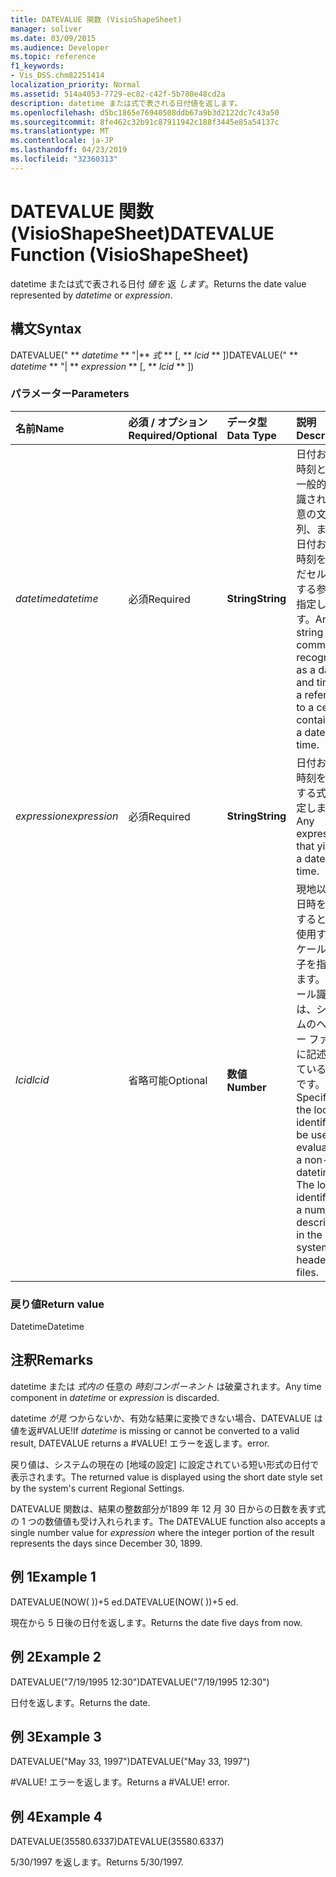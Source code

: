 ```yaml
---
title: DATEVALUE 関数 (VisioShapeSheet)
manager: soliver
ms.date: 03/09/2015
ms.audience: Developer
ms.topic: reference
f1_keywords:
- Vis_DSS.chm82251414
localization_priority: Normal
ms.assetid: 514a4053-7729-ec82-c42f-5b780e48cd2a
description: datetime または式で表される日付値を返します。
ms.openlocfilehash: d5bc1865e76940508ddb67a9b3d2122dc7c43a50
ms.sourcegitcommit: 8fe462c32b91c87911942c188f3445e85a54137c
ms.translationtype: MT
ms.contentlocale: ja-JP
ms.lasthandoff: 04/23/2019
ms.locfileid: "32360313"
---
```

# <a name="datevalue-function-visioshapesheet"></a><span data-ttu-id="c0496-103">DATEVALUE 関数 (VisioShapeSheet)</span><span class="sxs-lookup"><span data-stu-id="c0496-103">DATEVALUE Function (VisioShapeSheet)</span></span>

<span data-ttu-id="c0496-104">datetime または式で表される日付  _値を_ 返  _します_。</span><span class="sxs-lookup"><span data-stu-id="c0496-104">Returns the date value represented by  _datetime_ or  _expression_.</span></span>
  
## <a name="syntax"></a><span data-ttu-id="c0496-105">構文</span><span class="sxs-lookup"><span data-stu-id="c0496-105">Syntax</span></span>

<span data-ttu-id="c0496-106">DATEVALUE(" \*\* *datetime* \*\* "|\*\* *式* \*\* [, \*\* *lcid* \*\* ])</span><span class="sxs-lookup"><span data-stu-id="c0496-106">DATEVALUE(" \*\* *datetime* \*\* "| \*\* *expression* \*\* [, \*\* *lcid* \*\* ])</span></span> 
  
### <a name="parameters"></a><span data-ttu-id="c0496-107">パラメーター</span><span class="sxs-lookup"><span data-stu-id="c0496-107">Parameters</span></span>

|<span data-ttu-id="c0496-108">**名前**</span><span class="sxs-lookup"><span data-stu-id="c0496-108">**Name**</span></span>|<span data-ttu-id="c0496-109">**必須 / オプション**</span><span class="sxs-lookup"><span data-stu-id="c0496-109">**Required/Optional**</span></span>|<span data-ttu-id="c0496-110">**データ型**</span><span class="sxs-lookup"><span data-stu-id="c0496-110">**Data Type**</span></span>|<span data-ttu-id="c0496-111">**説明**</span><span class="sxs-lookup"><span data-stu-id="c0496-111">**Description**</span></span>|
|:-----|:-----|:-----|:-----|
| <span data-ttu-id="c0496-112">_datetime_</span><span class="sxs-lookup"><span data-stu-id="c0496-112">_datetime_</span></span> <br/> |<span data-ttu-id="c0496-113">必須</span><span class="sxs-lookup"><span data-stu-id="c0496-113">Required</span></span>  <br/> |<span data-ttu-id="c0496-114">**String**</span><span class="sxs-lookup"><span data-stu-id="c0496-114">**String**</span></span> <br/> |<span data-ttu-id="c0496-115">日付および時刻として一般的に認識される任意の文字列、または日付および時刻を含んだセルに対する参照を指定します。</span><span class="sxs-lookup"><span data-stu-id="c0496-115">Any string commonly recognized as a date and time or a reference to a cell containing a date and time.</span></span>  <br/> |
| <span data-ttu-id="c0496-116">_expression_</span><span class="sxs-lookup"><span data-stu-id="c0496-116">_expression_</span></span> <br/> |<span data-ttu-id="c0496-117">必須</span><span class="sxs-lookup"><span data-stu-id="c0496-117">Required</span></span>  <br/> |<span data-ttu-id="c0496-118">**String**</span><span class="sxs-lookup"><span data-stu-id="c0496-118">**String**</span></span> <br/> |<span data-ttu-id="c0496-119">日付および時刻を算出する式を指定します。</span><span class="sxs-lookup"><span data-stu-id="c0496-119">Any expression that yields a date and time.</span></span>  <br/> |
| <span data-ttu-id="c0496-120">_lcid_</span><span class="sxs-lookup"><span data-stu-id="c0496-120">_lcid_</span></span> <br/> |<span data-ttu-id="c0496-121">省略可能</span><span class="sxs-lookup"><span data-stu-id="c0496-121">Optional</span></span>  <br/> |<span data-ttu-id="c0496-122">**数値**</span><span class="sxs-lookup"><span data-stu-id="c0496-122">**Number**</span></span> <br/> |<span data-ttu-id="c0496-p101">現地以外の日時を計算するときに使用するロケール識別子を指定します。ロケール識別子は、システムのヘッダー ファイルに記述されている数字です。</span><span class="sxs-lookup"><span data-stu-id="c0496-p101">Specifies the locale identifier to be used in evaluating a non-local datetime. The locale identifier is a number described in the system header files.</span></span>  <br/> |
   
### <a name="return-value"></a><span data-ttu-id="c0496-125">戻り値</span><span class="sxs-lookup"><span data-stu-id="c0496-125">Return value</span></span>

<span data-ttu-id="c0496-126">Datetime</span><span class="sxs-lookup"><span data-stu-id="c0496-126">Datetime</span></span>
  
## <a name="remarks"></a><span data-ttu-id="c0496-127">注釈</span><span class="sxs-lookup"><span data-stu-id="c0496-127">Remarks</span></span>

<span data-ttu-id="c0496-128">datetime または  *式内の*  任意の  *時刻コンポーネント*  は破棄されます。</span><span class="sxs-lookup"><span data-stu-id="c0496-128">Any time component in  *datetime*  or  *expression*  is discarded.</span></span> 
  
<span data-ttu-id="c0496-129">datetime  *が見*  つからないか、有効な結果に変換できない場合、DATEVALUE は値を返#VALUE!</span><span class="sxs-lookup"><span data-stu-id="c0496-129">If  *datetime*  is missing or cannot be converted to a valid result, DATEVALUE returns a #VALUE!</span></span> <span data-ttu-id="c0496-130">エラーを返します。</span><span class="sxs-lookup"><span data-stu-id="c0496-130">error.</span></span> 
  
<span data-ttu-id="c0496-131">戻り値は、システムの現在の [地域の設定] に設定されている短い形式の日付で表示されます。</span><span class="sxs-lookup"><span data-stu-id="c0496-131">The returned value is displayed using the short date style set by the system's current Regional Settings.</span></span> 
  
<span data-ttu-id="c0496-132">DATEVALUE 関数は、結果の整数部分が1899 年 12 月 30 日からの日数を表す式の 1 つの数値値も受け入れられます。</span><span class="sxs-lookup"><span data-stu-id="c0496-132">The DATEVALUE function also accepts a single number value for  *expression*  where the integer portion of the result represents the days since December 30, 1899.</span></span> 
  
## <a name="example-1"></a><span data-ttu-id="c0496-133">例 1</span><span class="sxs-lookup"><span data-stu-id="c0496-133">Example 1</span></span>

<span data-ttu-id="c0496-134">DATEVALUE(NOW( ))+5 ed.</span><span class="sxs-lookup"><span data-stu-id="c0496-134">DATEVALUE(NOW( ))+5 ed.</span></span>
  
<span data-ttu-id="c0496-135">現在から 5 日後の日付を返します。</span><span class="sxs-lookup"><span data-stu-id="c0496-135">Returns the date five days from now.</span></span>
  
## <a name="example-2"></a><span data-ttu-id="c0496-136">例 2</span><span class="sxs-lookup"><span data-stu-id="c0496-136">Example 2</span></span>

<span data-ttu-id="c0496-137">DATEVALUE("7/19/1995 12:30")</span><span class="sxs-lookup"><span data-stu-id="c0496-137">DATEVALUE("7/19/1995 12:30")</span></span>
  
<span data-ttu-id="c0496-138">日付を返します。</span><span class="sxs-lookup"><span data-stu-id="c0496-138">Returns the date.</span></span>
  
## <a name="example-3"></a><span data-ttu-id="c0496-139">例 3</span><span class="sxs-lookup"><span data-stu-id="c0496-139">Example 3</span></span>

<span data-ttu-id="c0496-140">DATEVALUE("May 33, 1997")</span><span class="sxs-lookup"><span data-stu-id="c0496-140">DATEVALUE("May 33, 1997")</span></span>
  
<span data-ttu-id="c0496-p103">#VALUE! エラーを返します。</span><span class="sxs-lookup"><span data-stu-id="c0496-p103">Returns a #VALUE! error.</span></span>
  
## <a name="example-4"></a><span data-ttu-id="c0496-143">例 4</span><span class="sxs-lookup"><span data-stu-id="c0496-143">Example 4</span></span>

<span data-ttu-id="c0496-144">DATEVALUE(35580.6337)</span><span class="sxs-lookup"><span data-stu-id="c0496-144">DATEVALUE(35580.6337)</span></span>
  
<span data-ttu-id="c0496-145">5/30/1997 を返します。</span><span class="sxs-lookup"><span data-stu-id="c0496-145">Returns 5/30/1997.</span></span>
  


